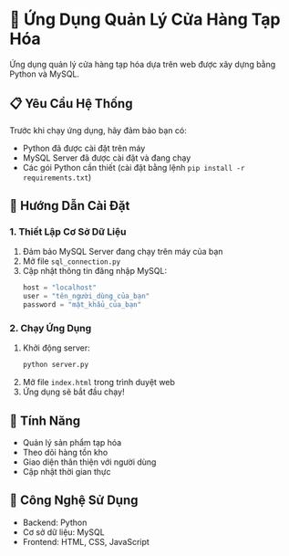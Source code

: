 # 🛒 Ứng Dụng Quản Lý Cửa Hàng Tạp Hóa

Ứng dụng quản lý cửa hàng tạp hóa dựa trên web được xây dựng bằng Python và MySQL.

## 📋 Yêu Cầu Hệ Thống

Trước khi chạy ứng dụng, hãy đảm bảo bạn có:

- Python đã được cài đặt trên máy
- MySQL Server đã được cài đặt và đang chạy
- Các gói Python cần thiết (cài đặt bằng lệnh `pip install -r requirements.txt`)

## 🚀 Hướng Dẫn Cài Đặt

### 1. Thiết Lập Cơ Sở Dữ Liệu
1. Đảm bảo MySQL Server đang chạy trên máy của bạn
2. Mở file `sql_connection.py`
3. Cập nhật thông tin đăng nhập MySQL:
   ```python
   host = "localhost"
   user = "tên_người_dùng_của_bạn"
   password = "mật_khẩu_của_bạn"
   ```

### 2. Chạy Ứng Dụng
1. Khởi động server:
   ```bash
   python server.py
   ```
2. Mở file `index.html` trong trình duyệt web
3. Ứng dụng sẽ bắt đầu chạy!

## 🌟 Tính Năng
- Quản lý sản phẩm tạp hóa
- Theo dõi hàng tồn kho
- Giao diện thân thiện với người dùng
- Cập nhật thời gian thực

## 🔧 Công Nghệ Sử Dụng
- Backend: Python
- Cơ sở dữ liệu: MySQL
- Frontend: HTML, CSS, JavaScript